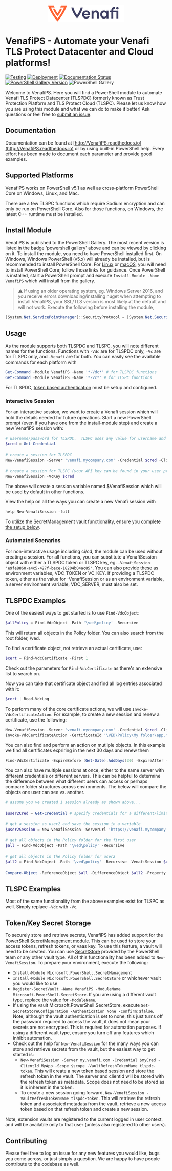 <p align="center">
  <img src="images/full_venafi_logo.png" alt="Venafi"/>
</p>

# VenafiPS - Automate your Venafi TLS Protect Datacenter and Cloud platforms!

[![Testing](https://github.com/Venafi/VenafiPS/actions/workflows/ci.yml/badge.svg?branch=main)](https://github.com/Venafi/VenafiPS/actions/workflows/ci.yml)
[![Deployment](https://github.com/Venafi/VenafiPS/actions/workflows/cd.yml/badge.svg?branch=main)](https://github.com/Venafi/VenafiPS/actions/workflows/cd.yml)
[![Documentation Status](https://readthedocs.org/projects/venafips/badge/?version=latest)](https://venafips.readthedocs.io/en/latest/?badge=latest)
[![PowerShell Gallery Version](https://img.shields.io/powershellgallery/v/VenafiPS?style=plastic)](https://www.powershellgallery.com/packages/VenafiPS)
![PowerShell Gallery](https://img.shields.io/powershellgallery/dt/VenafiPS?style=plastic)

Welcome to VenafiPS.  Here you will find a PowerShell module to automate Venafi TLS Protect Datacenter (TLSPDC) formerly known as Trust Protection Platform and TLS Protect Cloud (TLSPC).  Please let us know how you are using this module and what we can do to make it better!  Ask questions or feel free to [submit an issue](https://github.com/Venafi/VenafiPS/issues).

## Documentation

Documentation can be found at [http://VenafiPS.readthedocs.io](http://VenafiPS.readthedocs.io) or by using built-in PowerShell help.  Every effort has been made to document each parameter and provide good examples.

## Supported Platforms

VenafiPS works on PowerShell v5.1 as well as cross-platform PowerShell Core on Windows, Linux, and Mac.

There are a few TLSPC functions which require Sodium encryption and can only be run on PowerShell Core.  Also for those functions, on Windows, the latest C++ runtime must be installed.

## Install Module

VenafiPS is published to the PowerShell Gallery.  The most recent version is listed in the badge 'powershell gallery' above and can be viewed by clicking on it.  To install the module, you need to have PowerShell installed first.  On Windows, Windows PowerShell (v5.x) will already be installed, but is recommended to install PowerShell Core.  For [Linux](https://docs.microsoft.com/en-us/powershell/scripting/install/installing-powershell-core-on-linux?view=powershell-7) or [macOS](https://docs.microsoft.com/en-us/powershell/scripting/install/installing-powershell-core-on-macos?view=powershell-7), you will need to install PowerShell Core; follow those links for guidance.  Once PowerShell is installed, start a PowerShell prompt and execute `Install-Module -Name VenafiPS` which will install from the gallery.

> :warning: If using an older operating system, eg. Windows Server 2016, and you receive errors downloading/installing nuget when attempting to install VenafiPS, your SSL/TLS version is most likely at the default and will not work.  Execute the following before installing the module,
``` powershell
[System.Net.ServicePointManager]::SecurityProtocol = [System.Net.SecurityProtocolType]::Tls12
```

## Usage

As the module supports both TLSPDC and TLSPC, you will note different names for the functions.  Functions with `-Vdc` are for TLSPDC only, `-Vc` are for TLSPC only, and `-Venafi` are for both.  You can easily see the available commands for each platform with
``` powershell
Get-Command -Module VenafiPS -Name '*-Vdc*' # for TLSPDC functions
Get-Command -Module VenafiPS -Name '*-Vc*' # for TLSPC functions
```

For TLSPDC, [token based authentication](https://docs.venafi.com/Docs/current/TopNav/Content/SDK/AuthSDK/t-SDKa-Setup-OAuth.php) must be setup and configured.

### Interactive Session

For an interactive session, we want to create a Venafi session which will hold the details needed for future operations.  Start a new PowerShell prompt (even if you have one from the install-module step) and create a new VenafiPS session with:

```powershell
# username/password for TLSPDC.  TLSPC uses any value for username and your api key for the password
$cred = Get-Credential

# create a session for TLSPDC
New-VenafiSession -Server 'venafi.mycompany.com' -Credential $cred -ClientId 'MyApp' -Scope @{'certificate'='manage'}

# create a session for TLSPC (your API key can be found in your user profile -> preferences)
New-VenafiSession -VcKey $cred
```

The above will create a session variable named $VenafiSession which will be used by default in other functions.

View the help on all the ways you can create a new Venafi session with
``` powershell
help New-VenafiSession -full
```
To utilize the SecretManagement vault functionality, ensure you [complete the setup below](https://github.com/Venafi/VenafiPS#tokenkey-secret-storage).

### Automated Scenarios

For non-interactive usage including ci/cd, the module can be used without creating a session.  For all functions, you can substitute a VenafiSession object with either a TLSPDC token or TLSPC key, eg. `-VenafiSession 'e9fe8860-a4c5-427f-bece-18204b04ac85'`.  You can also provide these as environment variables, VDC_TOKEN or VC_KEY.  If providing a TLSPDC token, either as the value for -VenafiSession or as an environment variable, a server environment variable, VDC_SERVER, must also be set.

## TLSPDC Examples

One of the easiest ways to get started is to use `Find-VdcObject`:

```powershell
$allPolicy = Find-VdcObject -Path '\ved\policy' -Recursive
```

This will return all objects in the Policy folder.  You can also search from the root folder, \ved.

To find a certificate object, not retrieve an actual certificate, use:
```powershell
$cert = Find-VdcCertificate -First 1
```

Check out the parameters for `Find-VdcCertificate` as there's an extensive list to search on.

Now you can take that certificate object and find all log entries associated with it:

```powershell
$cert | Read-VdcLog
```

To perform many of the core certificate actions, we will use `Invoke-VdcCertificateAction`.  For example, to create a new session and renew a certificate, use the following:

```powershell
New-VenafiSession -Server 'venafi.mycompany.com' -Credential $cred -ClientId 'MyApp' -Scope @{'certificate'='manage'}
Invoke-VdcCertificateAction -CertificateId '\VED\Policy\My folder\app.mycompany.com' -Renew
```

You can also find and perform an action on mutliple objects.  In this example we find all certificates expriring in the next 30 days and renew them

``` powershell
Find-VdcCertificate -ExpireBefore (Get-Date).AddDays(30) -ExpireAfter (Get-Date) | Invoke-VdcCertificateAction -Renew
```

You can also have multiple sessions at once, either to the same server with different credentials or different servers.
This can be helpful to determine the difference between what different users can access or perhaps compare folder structures across environments.  The below will compare the objects one user can see vs. another.

```powershell
# assume you've created 1 session already as shown above...

$user2Cred = Get-Credential # specify credentials for a different/limited user

# get a session as user2 and save the session in a variable
$user2Session = New-VenafiSession -ServerUrl 'https://venafi.mycompany.com' -Credential $user2Cred -PassThru

# get all objects in the Policy folder for the first user
$all = Find-VdcObject -Path '\ved\policy' -Recursive

# get all objects in the Policy folder for user2
$all2 = Find-VdcObject -Path '\ved\policy' -Recursive -VenafiSession $user2Session

Compare-Object -ReferenceObject $all -DifferenceObject $all2 -Property Path
```

## TLSPC Examples

Most of the same functionality from the above examples exist for TLSPC as well.  Simply replace `-Vdc` with `-Vc`.

## Token/Key Secret Storage

To securely store and retrieve secrets, VenafiPS has added support for the [PowerShell SecretManagement module](https://github.com/PowerShell/SecretManagement).  This can be used to store your access tokens, refresh tokens, or vaas key.  To use this feature, a vault will need to be created.  You can use [SecretStore](https://github.com/PowerShell/SecretStore) provided by the PowerShell team or any other vault type.  All of this functionality has been added to `New-VenafiSession`.  To prepare your environment, execute the following:
- `Install-Module Microsoft.PowerShell.SecretManagement`
- `Install-Module Microsoft.PowerShell.SecretStore` or whichever vault you would like to use
- `Register-SecretVault -Name VenafiPS -ModuleName Microsoft.PowerShell.SecretStore`.  If you are using a different vault type, replace the value for `-ModuleName`.
- If using the vault Microsoft.PowerShell.SecretStore, execute `Set-SecretStoreConfiguration -Authentication None -Confirm:$false`.  Note, although the vault authentication is set to none, this just turns off the password required to access the vault, it does not mean your secrets are not encrypted.  This is required for automation purposes.  If using a different vault type, ensure you turn off any features which inhibit automation.
- Check out the help for `New-VenafiSession` for the many ways you can store and retrieve secrets from the vault, but the easiest way to get started is:
  - `New-VenafiSession -Server my.venafi.com -Credential $myCred -ClientId MyApp -Scope $scope -VaultRefreshTokenName tlspdc-token`.  This will create a new token based session and store the refresh token in the vault.  The server and clientid will be stored with the refresh token as metadata.  Scope does not need to be stored as it is inherent in the token.
  - To create a new session going forward, `New-VenafiSession -VaultRefreshTokenName tlspdc-token`.  This will retrieve the refresh token and associated metadata from the vault, retrieve a new access token based on that refresh token and create a new session.

Note, extension vaults are registered to the current logged in user context, and will be available only to that user (unless also registered to other users).

## Contributing

Please feel free to log an issue for any new features you would like, bugs you come across, or just simply a question.  We are happy to have people contribute to the codebase as well.
